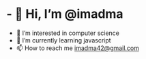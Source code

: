 # - 👋 Hi, I’m @imadma
- 👀 I’m interested in computer science
- 🌱 I’m currently learning javascript
- 📫 How to reach me imadma42@gmail.com

